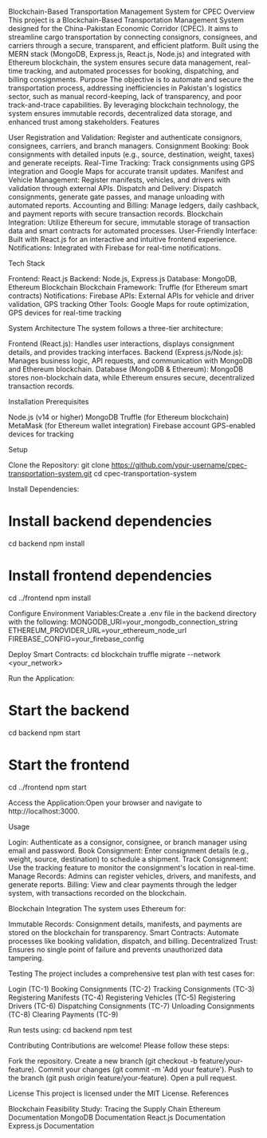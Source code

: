 
Blockchain-Based Transportation Management System for CPEC
Overview
This project is a Blockchain-Based Transportation Management System designed for the China-Pakistan Economic Corridor (CPEC). It aims to streamline cargo transportation by connecting consignors, consignees, and carriers through a secure, transparent, and efficient platform. Built using the MERN stack (MongoDB, Express.js, React.js, Node.js) and integrated with Ethereum blockchain, the system ensures secure data management, real-time tracking, and automated processes for booking, dispatching, and billing consignments.
Purpose
The objective is to automate and secure the transportation process, addressing inefficiencies in Pakistan's logistics sector, such as manual record-keeping, lack of transparency, and poor track-and-trace capabilities. By leveraging blockchain technology, the system ensures immutable records, decentralized data storage, and enhanced trust among stakeholders.
Features

User Registration and Validation: Register and authenticate consignors, consignees, carriers, and branch managers.
Consignment Booking: Book consignments with detailed inputs (e.g., source, destination, weight, taxes) and generate receipts.
Real-Time Tracking: Track consignments using GPS integration and Google Maps for accurate transit updates.
Manifest and Vehicle Management: Register manifests, vehicles, and drivers with validation through external APIs.
Dispatch and Delivery: Dispatch consignments, generate gate passes, and manage unloading with automated reports.
Accounting and Billing: Manage ledgers, daily cashback, and payment reports with secure transaction records.
Blockchain Integration: Utilize Ethereum for secure, immutable storage of transaction data and smart contracts for automated processes.
User-Friendly Interface: Built with React.js for an interactive and intuitive frontend experience.
Notifications: Integrated with Firebase for real-time notifications.

Tech Stack

Frontend: React.js
Backend: Node.js, Express.js
Database: MongoDB, Ethereum Blockchain
Blockchain Framework: Truffle (for Ethereum smart contracts)
Notifications: Firebase
APIs: External APIs for vehicle and driver validation, GPS tracking
Other Tools: Google Maps for route optimization, GPS devices for real-time tracking

System Architecture
The system follows a three-tier architecture:

Frontend (React.js): Handles user interactions, displays consignment details, and provides tracking interfaces.
Backend (Express.js/Node.js): Manages business logic, API requests, and communication with MongoDB and Ethereum blockchain.
Database (MongoDB & Ethereum): MongoDB stores non-blockchain data, while Ethereum ensures secure, decentralized transaction records.

Installation
Prerequisites

Node.js (v14 or higher)
MongoDB
Truffle (for Ethereum blockchain)
MetaMask (for Ethereum wallet integration)
Firebase account
GPS-enabled devices for tracking

Setup

Clone the Repository:
git clone https://github.com/your-username/cpec-transportation-system.git
cd cpec-transportation-system


Install Dependencies:
# Install backend dependencies
cd backend
npm install

# Install frontend dependencies
cd ../frontend
npm install


Configure Environment Variables:Create a .env file in the backend directory with the following:
MONGODB_URI=your_mongodb_connection_string
ETHEREUM_PROVIDER_URL=your_ethereum_node_url
FIREBASE_CONFIG=your_firebase_config


Deploy Smart Contracts:
cd blockchain
truffle migrate --network <your_network>


Run the Application:
# Start the backend
cd backend
npm start

# Start the frontend
cd ../frontend
npm start


Access the Application:Open your browser and navigate to http://localhost:3000.


Usage

Login: Authenticate as a consignor, consignee, or branch manager using email and password.
Book Consignment: Enter consignment details (e.g., weight, source, destination) to schedule a shipment.
Track Consignment: Use the tracking feature to monitor the consignment's location in real-time.
Manage Records: Admins can register vehicles, drivers, and manifests, and generate reports.
Billing: View and clear payments through the ledger system, with transactions recorded on the blockchain.

Blockchain Integration
The system uses Ethereum for:

Immutable Records: Consignment details, manifests, and payments are stored on the blockchain for transparency.
Smart Contracts: Automate processes like booking validation, dispatch, and billing.
Decentralized Trust: Ensures no single point of failure and prevents unauthorized data tampering.

Testing
The project includes a comprehensive test plan with test cases for:

Login (TC-1)
Booking Consignments (TC-2)
Tracking Consignments (TC-3)
Registering Manifests (TC-4)
Registering Vehicles (TC-5)
Registering Drivers (TC-6)
Dispatching Consignments (TC-7)
Unloading Consignments (TC-8)
Clearing Payments (TC-9)

Run tests using:
cd backend
npm test

Contributing
Contributions are welcome! Please follow these steps:

Fork the repository.
Create a new branch (git checkout -b feature/your-feature).
Commit your changes (git commit -m 'Add your feature').
Push to the branch (git push origin feature/your-feature).
Open a pull request.

License
This project is licensed under the MIT License.
References

Blockchain Feasibility Study: Tracing the Supply Chain
Ethereum Documentation
MongoDB Documentation
React.js Documentation
Express.js Documentation
